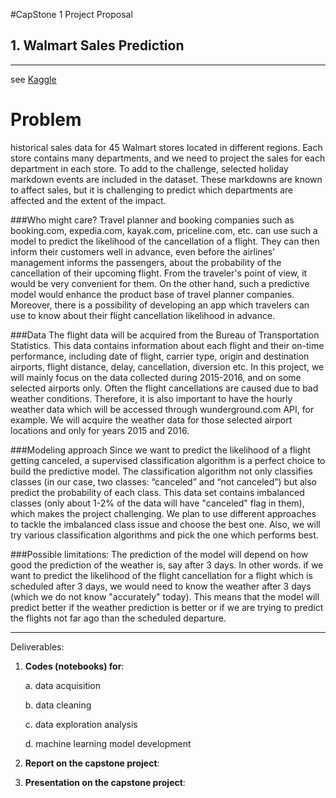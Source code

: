 #CapStone 1 Project Proposal

## 1. Walmart Sales Prediction
----
see [Kaggle](https://www.kaggle.com/c/walmart-recruiting-store-sales-forecasting)

# Problem 
historical sales data for 45 Walmart stores located in different regions. Each store contains many departments, and we need to project the sales for each department in each store. To add to the challenge, selected holiday markdown events are included in the dataset. These markdowns are known to affect sales, but it is challenging to predict which departments are affected and the extent of the impact.


###Who might care? 
Travel planner and booking companies such as booking.com, expedia.com, kayak.com, priceline.com, etc. can use such a model to predict the likelihood of the cancellation of a flight. They can then inform their customers well in advance, even before the airlines' management informs the passengers, about the probability of the cancellation of their upcoming flight. From the traveler's point of view, it would be very convenient for them. On the other hand, such a predictive model would enhance the product base of travel planner companies. Moreover, there is a possibility of developing an app which travelers can use to know about their flight cancellation likelihood in advance.

###Data
The flight data will be acquired from the Bureau of Transportation Statistics. This data contains information about each flight and their on-time performance, including date of flight, carrier type, origin and destination airports, flight distance, delay, cancellation, diversion etc. In this project, we will mainly focus on the data collected during 2015-2016, and on some selected airports only. Often the flight cancellations are caused due to bad weather conditions. Therefore, it is also important to have the hourly weather data which will be accessed through wunderground.com API, for example. We will acquire the weather data for those selected airport locations and only for years 2015 and 2016.

###Modeling approach
 Since we want to predict the likelihood of a flight getting canceled, a supervised classification algorithm is a perfect choice to build the predictive model. The classification algorithm not only classifies classes (in our case, two classes: “canceled” and “not canceled”) but also predict the probability of each class. This data set contains imbalanced classes (only about 1-2% of the data will have "canceled" flag in them), which makes the project challenging. We plan to use different approaches to tackle the imbalanced class issue and choose the best one. Also, we will try various classification algorithms and pick the one which performs best.

###Possible limitations: 
The prediction of the model will depend on how good the prediction of the weather is, say after 3 days. In other words. if we want to predict the likelihood of the flight cancellation for a flight which is scheduled after 3 days, we would need to know the weather after 3 days (which we do not know "accurately" today). This means that the model will predict better if the weather prediction is better or if we are trying to predict the flights not far ago than the scheduled departure.


----

Deliverables:

1. **Codes (notebooks) for**:

    a. data acquisition

    b. data cleaning

    c. data exploration analysis

    d. machine learning model development

2. **Report on the capstone project**:
3. **Presentation on the capstone project**:


